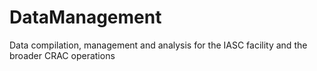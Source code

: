 # DataManagement
Data compilation, management and analysis for the IASC facility and the broader CRAC operations
